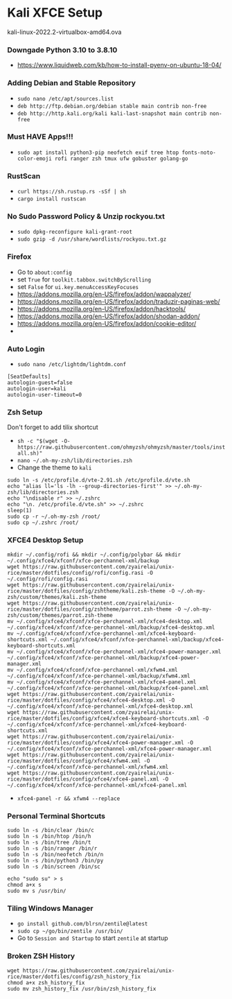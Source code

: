 # Kali XFCE Setup
kali-linux-2022.2-virtualbox-amd64.ova

### Downgade Python 3.10 to 3.8.10
- https://www.liquidweb.com/kb/how-to-install-pyenv-on-ubuntu-18-04/

### Adding Debian and Stable Repository
- `sudo nano /etc/apt/sources.list`
- `deb http://ftp.debian.org/debian stable main contrib non-free`
- `deb http://http.kali.org/kali kali-last-snapshot main contrib non-free`

### Must HAVE Apps!!!
- `sudo apt install python3-pip neofetch exif tree htop fonts-noto-color-emoji rofi ranger zsh tmux ufw gobuster golang-go`

### RustScan
- `curl https://sh.rustup.rs -sSf | sh`
- `cargo install rustscan`

### No Sudo Password Policy & Unzip rockyou.txt
- `sudo dpkg-reconfigure kali-grant-root`
- `sudo gzip -d /usr/share/wordlists/rockyou.txt.gz`

### Firefox
- Go to `about:config`  
- set `True` for `toolkit.tabbox.switchByScrolling`
- set `False` for `ui.key.menuAccessKeyFocuses`
- https://addons.mozilla.org/en-US/firefox/addon/wappalyzer/
- https://addons.mozilla.org/en-US/firefox/addon/traduzir-paginas-web/
- https://addons.mozilla.org/en-US/firefox/addon/hacktools/
- https://addons.mozilla.org/en-US/firefox/addon/shodan-addon/
- https://addons.mozilla.org/en-US/firefox/addon/cookie-editor/
- 

### Auto Login
- `sudo nano /etc/lightdm/lightdm.conf`
```
[SeatDefaults]
autologin-guest=false
autologin-user=kali
autologin-user-timeout=0
```

### Zsh Setup
Don't forget to add tilix shortcut
- `sh -c "$(wget -O- https://raw.githubusercontent.com/ohmyzsh/ohmyzsh/master/tools/install.sh)"`
- `nano ~/.oh-my-zsh/lib/directories.zsh`
- Change the theme to `kali`
```
sudo ln -s /etc/profile.d/vte-2.91.sh /etc/profile.d/vte.sh
echo "alias ll='ls -lh --group-directories-first'" >> ~/.oh-my-zsh/lib/directories.zsh
echo "\ndisable r" >> ~/.zshrc
echo "\n. /etc/profile.d/vte.sh" >> ~/.zshrc
sleep(1)
sudo cp -r ~/.oh-my-zsh /root/
sudo cp ~/.zshrc /root/
```

### XFCE4 Desktop Setup
```
mkdir ~/.config/rofi && mkdir ~/.config/polybar && mkdir ~/.config/xfce4/xfconf/xfce-perchannel-xml/backup
wget https://raw.githubusercontent.com/zyairelai/unix-rice/master/dotfiles/config/rofi/config.rasi -O ~/.config/rofi/config.rasi
wget https://raw.githubusercontent.com/zyairelai/unix-rice/master/dotfiles/config/zshtheme/kali.zsh-theme -O ~/.oh-my-zsh/custom/themes/kali.zsh-theme
wget https://raw.githubusercontent.com/zyairelai/unix-rice/master/dotfiles/config/zshtheme/parrot.zsh-theme -O ~/.oh-my-zsh/custom/themes/parrot.zsh-theme
mv ~/.config/xfce4/xfconf/xfce-perchannel-xml/xfce4-desktop.xml ~/.config/xfce4/xfconf/xfce-perchannel-xml/backup/xfce4-desktop.xml
mv ~/.config/xfce4/xfconf/xfce-perchannel-xml/xfce4-keyboard-shortcuts.xml ~/.config/xfce4/xfconf/xfce-perchannel-xml/backup/xfce4-keyboard-shortcuts.xml
mv ~/.config/xfce4/xfconf/xfce-perchannel-xml/xfce4-power-manager.xml ~/.config/xfce4/xfconf/xfce-perchannel-xml/backup/xfce4-power-manager.xml
mv ~/.config/xfce4/xfconf/xfce-perchannel-xml/xfwm4.xml ~/.config/xfce4/xfconf/xfce-perchannel-xml/backup/xfwm4.xml
mv ~/.config/xfce4/xfconf/xfce-perchannel-xml/xfce4-panel.xml ~/.config/xfce4/xfconf/xfce-perchannel-xml/backup/xfce4-panel.xml
wget https://raw.githubusercontent.com/zyairelai/unix-rice/master/dotfiles/config/xfce4/xfce4-desktop.xml -O ~/.config/xfce4/xfconf/xfce-perchannel-xml/xfce4-desktop.xml
wget https://raw.githubusercontent.com/zyairelai/unix-rice/master/dotfiles/config/xfce4/xfce4-keyboard-shortcuts.xml -O ~/.config/xfce4/xfconf/xfce-perchannel-xml/xfce4-keyboard-shortcuts.xml
wget https://raw.githubusercontent.com/zyairelai/unix-rice/master/dotfiles/config/xfce4/xfce4-power-manager.xml -O ~/.config/xfce4/xfconf/xfce-perchannel-xml/xfce4-power-manager.xml
wget https://raw.githubusercontent.com/zyairelai/unix-rice/master/dotfiles/config/xfce4/xfwm4.xml -O ~/.config/xfce4/xfconf/xfce-perchannel-xml/xfwm4.xml
wget https://raw.githubusercontent.com/zyairelai/unix-rice/master/dotfiles/config/xfce4/xfce4-panel.xml -O ~/.config/xfce4/xfconf/xfce-perchannel-xml/xfce4-panel.xml
```
- `xfce4-panel -r && xfwm4 --replace`

### Personal Terminal Shortcuts
```
sudo ln -s /bin/clear /bin/c
sudo ln -s /bin/htop /bin/h
sudo ln -s /bin/tree /bin/t
sudo ln -s /bin/ranger /bin/r
sudo ln -s /bin/neofetch /bin/n
sudo ln -s /bin/python3 /bin/py
sudo ln -s /bin/screen /bin/sc

echo "sudo su" > s
chmod a+x s
sudo mv s /usr/bin/
```

### Tiling Windows Manager
- `go install github.com/blrsn/zentile@latest`
- `sudo cp ~/go/bin/zentile /usr/bin/`
- Go to `Session and Startup` to start `zentile` at startup

### Broken ZSH History 
```
wget https://raw.githubusercontent.com/zyairelai/unix-rice/master/dotfiles/config/zsh_history_fix
chmod a+x zsh_history_fix
sudo mv zsh_history_fix /usr/bin/zsh_history_fix
```
